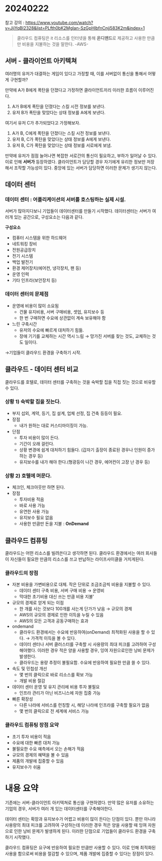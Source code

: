 # 20240222

참고 강의 : https://www.youtube.com/watch?v=JjiYqBl2328&list=PLfth0bK2MgIan-SzGpHIbfnCnjj583K2m&index=1

> 클라우드 컴퓨팅은 it 리소스를 인터넷을 통해 **온디맨드**로 제공하고 사용한 만큼만 비용을 지불하는 것을 말한다. -AWS-


## 서버 - 클라이언트 아키텍쳐

여러명의 유저가 대결하는 게임이 있다고 가정할 때, 이를 서버없이 통신을 통해서 어떻게 구현할까?

만약에 A가 B에게 폭탄을 던졌다고 가정하면 클라이언트끼리 이러한 흐름이 이루어진다.

1. A가 B에게 폭탄을 던졌다는 스킬 시전 정보를 보낸다.
2. 유저 B가 폭탄을 맞았다는 상태 정보를 A에게 보낸다.

여기서 유저 C가 추가되었다고 가정해보자.

1. A가 B, C에게 폭탄을 던졌다는 스킬 시전 정보를 보낸다.
2. 유저 B, C가 폭탄을 맞았다는 상태 정보를 A에게 보낸다.
3. 유저 B, C가 폭탄을 맞았다는 상태 정보를 서로에게 보냄.

만약에 유저가 점점 늘어나면 복잡한 서로간의 통신이 필요하고, 부하가 일어날 수 있다. 이로 인해 **서버가** 등장하였다. 클라이언트가 담당할 경우 자기에게 유리한 정보만 저장해서 조작할 가능성이 있다. 중앙에 있는 서버가 담당하면 이러한 문제가 생기지 않는다.

## 데이터 센터

### 데이터 센터 : 어플리케이션의 서버를 호스팅하는 실제 시설.

서버가 많아지다보니 기업들이 데이터센터를 만들기 시작했다. 데이터센터는 서버가 여러개 있는 공간으로, 구성요소는 다음과 같다.

**구성요소**

- 컴퓨터 시스템을 위한 하드웨어
- 네트워킹 장비
- 전원공급장치
- 전기 시스템
- 백업 발전기
- 환경 제어장치(에어컨, 냉각장치, 팬 등)
- 운영 인력
- 기타 인프라(보안장치 등)

### 데이터 센터의 문제점

- 운영에 비용이 많이 소요됨
    - 건물 유지비용, 서버 구매비용, 셋업, 유지보수 등
    - 한 번 구매하면 수요에 상관없이 계속 보유해야 함
- 느린 구축시간
    - 유저의 수요에 빠르게 대처하기 힘듦.
    - 장애 기기를 교체하는 시간 역시 느림 → 망가진 서버를 찾는 것도, 교체하는 것도 일이다.

→기업들이 클라우드 환경을 구축하기 시작.

### 

## 클라우드 - 데이터 센터 비교

클라우드를 호텔로, 데이터 센터를 구축하는 것을 숙박할 집을 직접 짓는 것으로 비유할 수 있다.

### **상황 1) 숙박할 집을 짓는다.**

- 부지 섭외, 계약, 등기, 집 설계, 업체 선정, 집 건축 등등이 필요.
- 장점
    - 내가 원하는 대로 커스티마이징이 가능.
- 단점
    - 투자 비용이 많이 든다.
    - 기간이 오래 걸린다.
    - 상황 변경에 쉽게 대처하기 힘들다. (갑자기 출장이 종료된 경우나 인원이 증가하는 경우 등)
    - 유지보수를 내가 해야 한다.(형광등이 나간 경우, 에어컨이 고장 난 경우 등)

### **상황 2) 호텔에 머문다.**

- 체크인, 체크아웃만 하면 된다.
- 장점
    - 투자비용 적음
    - 바로 사용 가능
    - 유연한 사용 가능
    - 유지보수 필요 없음
    - 사용한 만큼만 돈을 지불 : **OnDemand**

## 클라우드 컴퓨팅

클라우드는 어떤 리소스를 빌려쓴다고 생각하면 된다. 클라우드 환경에서는 여러 회사들이 자신들이 필요한 만큼의 리소스를 쓰고 반납하는 라이프사이클을 거치게된다.

### 클라우드의 장점

- 자본 비용을 가변비용으로 대체. 작은 단위로 조금조금씩 비용을 지불할 수 있다.
    - 데이터 센터 구축 비용, 서버 구매 비용 → 운영비
    - 막대한 초기비용 대신 쓰는 만큼 비용 지불’
- 규모의 경제로 얻게 되는 이점
    - 한 개를 사는 것보다 100개를 사는게 단가가 낮음 → 규모의 경제
    - AWS의 규모의 경제로 인한 이득을 누릴 수 있음
    - AWS의 모든 고객과 공동구매하는 효과
- ondemand
    - 클라우드 환경에서는 수요에 반응하여(onDemand) 최적화된 사용을 할 수 있다. → 가격적 이득을 볼 수 있다.
    - 데이터 센터나 서버 클러스터를 구축할 시 사용량의 최대 피크를 고려하여 구성해야했다. 이러한 경우 적은 양을 사용할 경우, 잉여 자원으로인한 낭비 문제가 발생한다.
    - 클라우드는 용량 추정이 불필요함. 수요에 반응하여 필요한 만큼 쓸 수 있다.
- 속도 및 민첩성 개선
    - 몇 번의 클릭으로 바로 리소스를 확보 가능
    - 개발 비용 절감
- 데이터 센터 운영 및 유지 관리에 비용 투자 불필요
    - 인프라 관리가 아닌 비즈니스에 자원 집중 가능
- 빠른 확장성
    - 다른 나라에 서비스를 런칭할 시, 해당 나라에 인프라를 구축할 필요가 없음
    - 몇 번의 클릭으로 전 세계에 서비스 가능

### 클라우드 컴퓨팅 장점 요약

- 초기 투자 비용이 적음
- 수요에 대한 빠른 대처 가능
- 불필요한 수요 예측에서 오는 손해가 적음
- 규모의 경제의 혜택을 볼 수 있음
- 제품의 개발에 집중할 수 있음
- 유지보수가 쉬움

# 내용 요약 

 기존에는 서버-클라이언트 아키텍쳐로 통신을 구현하였다. 만약 많은 유저를 소유하는 기업의 경우, 서버가 여러 개 있는 데이터센터를 구축해야한다.

 데이터 센터는 확장과 유지보수가 어렵고 비용이 많이 든다는 단점이 있다. 뿐만 아니라 사용량의 최대 피크를 고려하여 구성하는데 이러한 경우 적은 양을 사용할 때 잉여 자원으로 인한 낭비 문제가 발생하게 된다. 
 이러한 단점으로 기업들이 클라우드 환경을 구축하기 시작했다. 

 클라우드 컴퓨팅은 요구에 반응하여 필요한 만큼만 사용할 수 있다. 이로 인해 최적화된 사용을 함으로써 비용을 절감할 수 있으며, 제품 개발에 집중할 수 있다는 장점이 있다. 